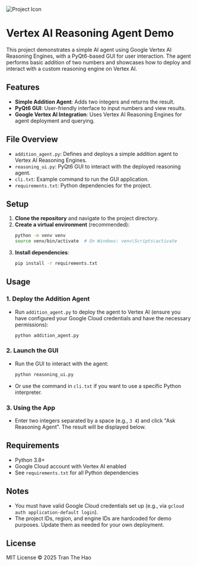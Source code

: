 ![Project Icon](https://img.icons8.com/color/96/000000/artificial-intelligence.png)

# Vertex AI Reasoning Agent Demo

This project demonstrates a simple AI agent using Google Vertex AI Reasoning Engines, with a PyQt6-based GUI for user interaction. The agent performs basic addition of two numbers and showcases how to deploy and interact with a custom reasoning engine on Vertex AI.

## Features
- **Simple Addition Agent**: Adds two integers and returns the result.
- **PyQt6 GUI**: User-friendly interface to input numbers and view results.
- **Google Vertex AI Integration**: Uses Vertex AI Reasoning Engines for agent deployment and querying.

## File Overview
- `addition_agent.py`: Defines and deploys a simple addition agent to Vertex AI Reasoning Engines.
- `reasoning_ui.py`: PyQt6 GUI to interact with the deployed reasoning agent.
- `cli.txt`: Example command to run the GUI application.
- `requirements.txt`: Python dependencies for the project.

## Setup
1. **Clone the repository** and navigate to the project directory.
2. **Create a virtual environment** (recommended):
   ```bash
   python -m venv venv
   source venv/bin/activate  # On Windows: venv\Scripts\activate
   ```
3. **Install dependencies**:
   ```bash
   pip install -r requirements.txt
   ```

## Usage
### 1. Deploy the Addition Agent
- Run `addition_agent.py` to deploy the agent to Vertex AI (ensure you have configured your Google Cloud credentials and have the necessary permissions):
  ```bash
  python addition_agent.py
  ```

### 2. Launch the GUI
- Run the GUI to interact with the agent:
  ```bash
  python reasoning_ui.py
  ```
- Or use the command in `cli.txt` if you want to use a specific Python interpreter.

### 3. Using the App
- Enter two integers separated by a space (e.g., `3 4`) and click "Ask Reasoning Agent". The result will be displayed below.

## Requirements
- Python 3.8+
- Google Cloud account with Vertex AI enabled
- See `requirements.txt` for all Python dependencies

## Notes
- You must have valid Google Cloud credentials set up (e.g., via `gcloud auth application-default login`).
- The project IDs, region, and engine IDs are hardcoded for demo purposes. Update them as needed for your own deployment.

## License
MIT License © 2025 Tran The Hao 